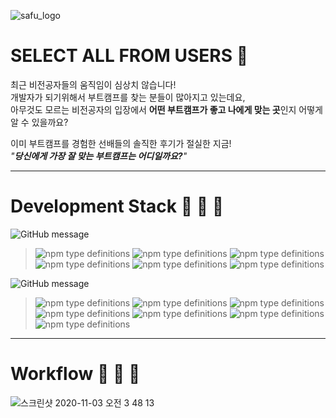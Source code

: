![safu_logo](https://user-images.githubusercontent.com/8890754/97898297-05c65900-1d7b-11eb-8e1d-9e8a371fe5b5.png)
# SELECT ALL FROM USERS :memo: 
최근 비전공자들의 움직임이 심상치 않습니다!   
개발자가 되기위해서 부트캠프를 찾는 분들이 많아지고 있는데요,   
아무것도 모르는 비전공자의 입장에서 **어떤 부트캠프가 좋고 나에게 맞는 곳**인지 어떻게 알 수 있을까요?
   
이미 부트캠프를 경험한 선배들의 솔직한 후기가 절실한 지금!   
*"**당신에게 가장 잘 맞는 부트캠프는 어디일까요?**"*
   
   ---
   
# Development Stack :construction_worker: :wrench: :hammer:   
![GitHub message](https://img.shields.io/badge/STACK-FRONT-lightgrey?style=for-the-badge)
>![npm type definitions](https://img.shields.io/badge/Front--end-typescript-yellow?style=flat-square&logo=typescript)
![npm type definitions](https://img.shields.io/badge/Front--end-react-blue?style=flat-square&logo=react)
![npm type definitions](https://img.shields.io/badge/Front--end-react--HOOK-blue?style=flat-square&logo=react)
![npm type definitions](https://img.shields.io/badge/Front--end-react--SELECT-blue?style=flat-square&logo=react)
![npm type definitions](https://img.shields.io/badge/Front--end-react--router-red?style=flat-square&logo=react-router)
![npm type definitions](https://img.shields.io/badge/Back--end-S3-orange?style=flat-square&logo=amazon-aws)
   
![GitHub message](https://img.shields.io/badge/STACK-BACK-lightgrey?style=for-the-badge)
>![npm type definitions](https://img.shields.io/badge/Back--end-node.js-green?style=flat-square&logo=node.js)
![npm type definitions](https://img.shields.io/badge/Back--end-express-9cf?style=flat-square&logo=node.js)
![npm type definitions](https://img.shields.io/badge/Back--end-npm-red?style=flat-square&logo=npm)
![npm type definitions](https://img.shields.io/badge/Back--end-nodemon-lightgreen?style=flat-square&logo=nodemon)
![npm type definitions](https://img.shields.io/badge/Back--end-mySQL-lightgreen?style=flat-square&logo=mysql)
![npm type definitions](https://img.shields.io/badge/Back--end-EC2-orange?style=flat-square&logo=amazon-aws)
![npm type definitions](https://img.shields.io/badge/Back--end-RDS-orange?style=flat-square&logo=amazon-aws)
   
   ---

# Workflow :construction_worker: :wrench: :hammer: 
![스크린샷 2020-11-03 오전 3 48 13](https://user-images.githubusercontent.com/8890754/97906898-c5210c80-1d87-11eb-884f-abdf92149fcf.png)

